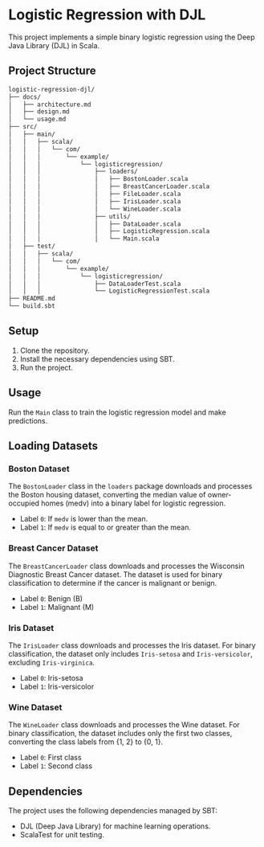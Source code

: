# Logistic Regression with DJL

This project implements a simple binary logistic regression using the Deep Java Library (DJL) in Scala.

## Project Structure
```bash
logistic-regression-djl/
├── docs/
│   ├── architecture.md
│   ├── design.md
│   └── usage.md
├── src/
│   ├── main/
│   │   ├── scala/
│   │   │   └── com/
│   │   │       └── example/
│   │   │           └── logisticregression/
│   │   │               ├── loaders/
│   │   │               │   ├── BostonLoader.scala
│   │   │               │   ├── BreastCancerLoader.scala
│   │   │               │   ├── FileLoader.scala
│   │   │               │   ├── IrisLoader.scala
│   │   │               │   └── WineLoader.scala
│   │   │               ├── utils/
│   │   │               │   ├── DataLoader.scala
│   │   │               │   ├── LogisticRegression.scala
│   │   │               │   └── Main.scala
│   ├── test/
│   │   ├── scala/
│   │   │   └── com/
│   │   │       └── example/
│   │   │           └── logisticregression/
│   │   │               ├── DataLoaderTest.scala
│   │   │               └── LogisticRegressionTest.scala
├── README.md
└── build.sbt
```


## Setup

1. Clone the repository.
2. Install the necessary dependencies using SBT.
3. Run the project.

## Usage

Run the `Main` class to train the logistic regression model and make predictions.

## Loading Datasets

### Boston Dataset

The `BostonLoader` class in the `loaders` package downloads and processes the Boston housing dataset, converting the median value of owner-occupied homes (medv) into a binary label for logistic regression.

- Label `0`: If `medv` is lower than the mean.
- Label `1`: If `medv` is equal to or greater than the mean.

### Breast Cancer Dataset

The `BreastCancerLoader` class downloads and processes the Wisconsin Diagnostic Breast Cancer dataset. The dataset is used for binary classification to determine if the cancer is malignant or benign.

- Label `0`: Benign (B)
- Label `1`: Malignant (M)

### Iris Dataset

The `IrisLoader` class downloads and processes the Iris dataset. For binary classification, the dataset only includes `Iris-setosa` and `Iris-versicolor`, excluding `Iris-virginica`.

- Label `0`: Iris-setosa
- Label `1`: Iris-versicolor

### Wine Dataset

The `WineLoader` class downloads and processes the Wine dataset. For binary classification, the dataset includes only the first two classes, converting the class labels from {1, 2} to {0, 1}.

- Label `0`: First class
- Label `1`: Second class

## Dependencies

The project uses the following dependencies managed by SBT:
- DJL (Deep Java Library) for machine learning operations.
- ScalaTest for unit testing.
